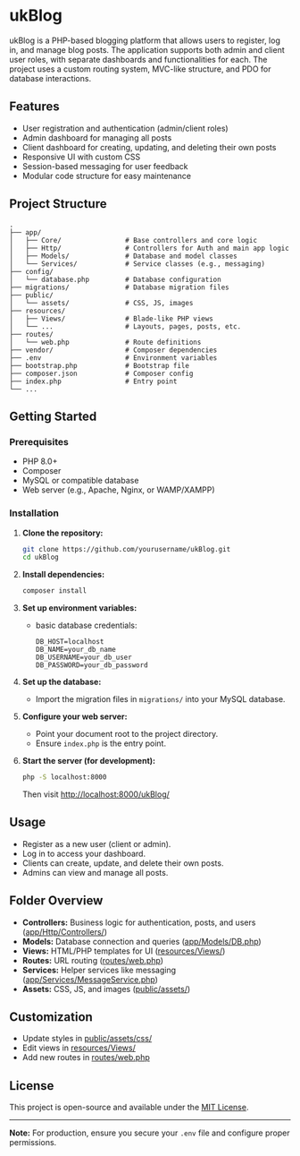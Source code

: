 # ukBlog

ukBlog is a PHP-based blogging platform that allows users to register, log in, and manage blog posts. The application supports both admin and client user roles, with separate dashboards and functionalities for each. The project uses a custom routing system, MVC-like structure, and PDO for database interactions.

## Features

- User registration and authentication (admin/client roles)
- Admin dashboard for managing all posts
- Client dashboard for creating, updating, and deleting their own posts
- Responsive UI with custom CSS
- Session-based messaging for user feedback
- Modular code structure for easy maintenance

## Project Structure

```
.
├── app/
│   ├── Core/                # Base controllers and core logic
│   ├── Http/                # Controllers for Auth and main app logic
│   ├── Models/              # Database and model classes
│   └── Services/            # Service classes (e.g., messaging)
├── config/
│   └── database.php         # Database configuration
├── migrations/              # Database migration files
├── public/
│   └── assets/              # CSS, JS, images
├── resources/
│   ├── Views/               # Blade-like PHP views
│   └── ...                  # Layouts, pages, posts, etc.
├── routes/
│   └── web.php              # Route definitions
├── vendor/                  # Composer dependencies
├── .env                     # Environment variables
├── bootstrap.php            # Bootstrap file
├── composer.json            # Composer config
├── index.php                # Entry point
└── ...
```

## Getting Started

### Prerequisites

- PHP 8.0+
- Composer
- MySQL or compatible database
- Web server (e.g., Apache, Nginx, or WAMP/XAMPP)

### Installation

1. **Clone the repository:**
    ```sh
    git clone https://github.com/yourusername/ukBlog.git
    cd ukBlog
    ```

2. **Install dependencies:**
    ```sh
    composer install
    ```

3. **Set up environment variables:**
    - basic database credentials:
      ```
      DB_HOST=localhost
      DB_NAME=your_db_name
      DB_USERNAME=your_db_user
      DB_PASSWORD=your_db_password
      ```

4. **Set up the database:**
    - Import the migration files in `migrations/` into your MySQL database.

5. **Configure your web server:**
    - Point your document root to the project directory.
    - Ensure `index.php` is the entry point.

6. **Start the server (for development):**
    ```sh
    php -S localhost:8000
    ```
    Then visit [http://localhost:8000/ukBlog/](http://localhost:8000/ukBlog/)

## Usage

- Register as a new user (client or admin).
- Log in to access your dashboard.
- Clients can create, update, and delete their own posts.
- Admins can view and manage all posts.

## Folder Overview

- **Controllers:** Business logic for authentication, posts, and users ([app/Http/Controllers/](app/Http/Controllers/))
- **Models:** Database connection and queries ([app/Models/DB.php](app/Models/DB.php))
- **Views:** HTML/PHP templates for UI ([resources/Views/](resources/Views/))
- **Routes:** URL routing ([routes/web.php](routes/web.php))
- **Services:** Helper services like messaging ([app/Services/MessageService.php](app/Services/MessageService.php))
- **Assets:** CSS, JS, and images ([public/assets/](public/assets/))

## Customization

- Update styles in [public/assets/css/](public/assets/css/)
- Edit views in [resources/Views/](resources/Views/)
- Add new routes in [routes/web.php](routes/web.php)

## License

This project is open-source and available under the [MIT License](LICENSE).

---

**Note:** For production, ensure you secure your `.env` file and configure proper permissions.
